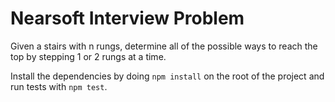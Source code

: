 # Nearsoft Interview Problem

Given a stairs with n rungs, determine all of the possible ways to reach the top by stepping 1 or 2 rungs at a time.

Install the dependencies by doing `npm install` on the root of the project and run tests with `npm test`.
